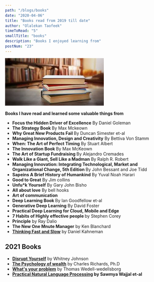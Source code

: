```yaml
---
path: "/blogs/books"
date: "2020-04-06"
title: "Books read from 2019 till date"
author: "Olalekan Taofeek"
timeToRead: "5"
smallTitle: "books"
description: "Books I enjoyed learning from"
postNum: "23"
---
```


<img src="./cover_23.jpg"/>
<br/>

**Books I have read and learned some valuable things from**

- <strong>Focus the Hidden Driver of Excellence</strong> By Daniel Goleman
- <strong>The Strategy Book </strong> By Max Mckeown
- <strong> Why Great New Products Fail </strong> By Duncan Simester et-al
- <strong> Managing Innovation, Design and Creativity</strong> By Bettiva Von Stamm
- <strong>When: The Art of Perfect Timing</strong> By Stuart Albert
- <strong>The Innovation Book </strong> By Max McKeown
- <strong> The Art of Startup Fundraising </strong> By Alejandro Cremades
- <strong>Walk Like a Giant, Sell Like a Madman</strong> By Ralph R. Robert
- <strong>Managing Innovation: Integrating Technological, Market and Organizational Change, 5th Edition </strong> By John Bessant and Joe Tidd
- <strong>Sapeins A Brief History of Humankind</strong> By Yuval Noah Harari
- <strong> Good to Great</strong> By Jim collins
- <strong> Unfu\*k Yourself</strong> By Gary John Bisho
- <strong> All about love</strong> By bell hooks
- <strong>Art of communication</strong>
- <strong>Deep Learning Book </strong> By Ian Goodfellow et-al
- <strong>Generative Deep Learning</strong> By David Foster
- <strong> Practical Deep Learning for Cloud, Mobile and Edge</strong>
- <strong>7 Habits of Highly effective people </strong> by Stephen Corey
- <strong>Principle</strong> by Ray Dalio
- <strong>The New One Mnute Manager</strong> by Ken Blanchard
- <a href=""><strong>Thinking Fast and Slow</a></strong> by Daniel Kahneman
  <strong></strong>

## 2021 Books

- <a href="https://www.linkedin.com/posts/olalekan-taofeek_books-book-activity-6752924026739445761-Nc2J/"><strong>Disrupt Yourself</a></strong> by Whitney Johnson
  <strong></strong>
- <a href="https://www.linkedin.com/posts/olalekan-taofeek_personaldevelopment-wealthcreation-motivation-activity-6760864788500279296-rMX1/"><strong>The Psychology of wealth</a></strong> by Charles Richards, Ph.D
  <strong></strong>
- <a href="https://www.linkedin.com/posts/olalekan-taofeek_creativity-problemsolving-innovation-activity-6758705576739430400-iJ3l/"><strong>What's your problem</a></strong> by Thomas Wedell-wedellsborg
- <strong><a href="https://www.linkedin.com/posts/olalekan-taofeek_artificialintelligence-naturallanguageprocessing-activity-6754495021443022848-Bb6s"><strong>Practical Natural Language Processing</a></strong> by Sawmya Wajjal et-al
  <strong></strong>

